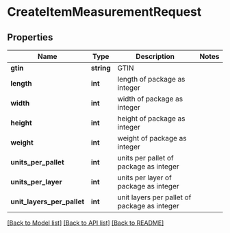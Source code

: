 # CreateItemMeasurementRequest

## Properties
Name | Type | Description | Notes
------------ | ------------- | ------------- | -------------
**gtin** | **string** | GTIN | 
**length** | **int** | length of package as integer | 
**width** | **int** | width of package as integer | 
**height** | **int** | height of package as integer | 
**weight** | **int** | weight of package as integer | 
**units_per_pallet** | **int** | units per pallet of package as integer | 
**units_per_layer** | **int** | units per layer of package as integer | 
**unit_layers_per_pallet** | **int** | unit layers per pallet of package as integer | 

[[Back to Model list]](../../../README.md#documentation-for-models) [[Back to API list]](../../../README.md#documentation-for-api-endpoints) [[Back to README]](../../../README.md)


